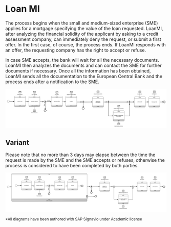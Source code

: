 # Loan MI

The process begins when the small and medium-sized enterprise (SME) applies for a mortgage specifying
the value of the loan requested. LoanMI, after analyzing the financial solidity of the applicant by asking
to a credit assessment company, can immediately deny the request, or submit a first offer. In the first case,
of course, the process ends. If LoanMI responds with an offer, the requesting company has the right to
accept or refuse. 

In case SME accepts, the bank will wait for all the necessary documents. LoanMI then analyzes the
documents and can contact the SME for further documents if necessary. Once all the information has
been obtained, LoanMI sends all the documentation to the European Central Bank and the process ends
after a notification to the SME.

![../images/LoanMI-Choreo1.png](../images/LoanMI-Choreo1.png)


## Variant

Please note that no more than 3 days may elapse between the time the request is made by
the SME and the SME accepts or refuses, otherwise the process is considered to have been completed by
both parties.

![../images/LoanMI-Choreo2.png](../images/LoanMI-Choreo2.png)

<sup>*All diagrams have been authored with SAP Signavio under Academic license</sup>